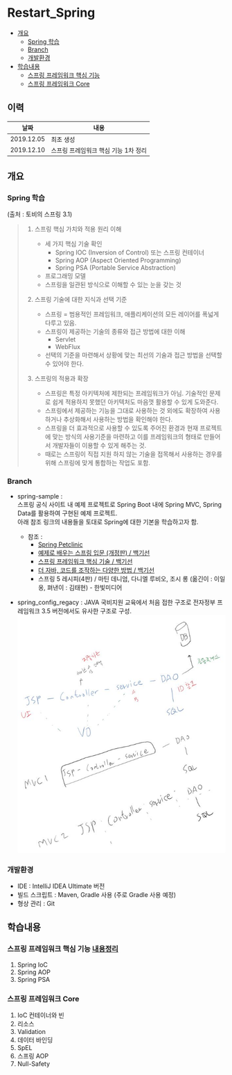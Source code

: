 # Restart_Spring
 
- [개요](#개요)
    - [Spring 학습](#Spring-학습)
    - [Branch](#Branch)
    - [개발환경](#개발환경)
- [학습내용](#학습내용)
    - [스프링 프레임워크 핵심 기능](#스프링-프레임워크-핵심-기능)
    - [스프링 프레임워크 Core](#스프링-프레임워크-Core)
 
 ## 이력
 
 | 날짜 | 내용
 |:---:|---|
 | 2019.12.05 | 최초 생성 |
 | 2019.12.10 | 스프링 프레임워크 핵심 기능 1차 정리 |
 
 
 
    
## 개요
### Spring 학습
(출처 : 토비의 스프링 3.1)
>1. 스프링 핵심 가치와 적용 원리 이해
>    - 세 가지 핵심 기술 확인
>       - Spring IOC (Inversion of Control) 또는 스프링 컨테이너
>       - Spring AOP (Aspect Oriented Programming) 
>       - Spring PSA (Portable Service Abstraction)
>    - 프로그래밍 모델
>    - 스프링을 일관된 방식으로 이해할 수 있는 눈을 갖는 것
>    
>2. 스프링 기술에 대한 지식과 선택 기준
>    - 스프링 = 범용적인 프레임워크, 애플리케이션의 모든 레이어를 폭넓게 다루고 있음.
>    - 스프링이 제공하는 기술의 종류와 접근 방법에 대한 이해
>       - Servlet
>       - WebFlux
>    - 선택의 기준을 마련해서 상황에 맞는 최선의 기술과 접근 방법을 선택할 수 있어야 한다.
>    
>3. 스프링의 적용과 확장
>    - 스프링은 특정 아키텍처에 제한되는 프레임워크가 아님. 기술적인 문제로 쉽게 적용하지 못했던 아키텍처도 마음껏 활용할 수 있게 도와준다.
>    - 스프링에서 제공하는 기능을 그대로 사용하는 것 외에도 확장하여 사용하거나 추상화해서 사용하는 방법을 확인해야 한다.
>    - 스프링을 더 효과적으로 사용할 수 있도록 주어진 환경과 현재 프로젝트에 맞는 방식의 사용기준을 마련하고 이를 프레임워크의 형태로 만들어서 개발자들이 이용할 수 있게 해주는 것.
>    - 때로는 스프링이 직접 지원 하지 않는 기술을 접목해서 사용하는 경우를 위해 스프링에 맞게 통합하는 작업도 포함.

### Branch 
- spring-sample :  
스프링 공식 사이트 내 예제 프로젝트로 
Spring Boot 내에 Spring MVC, Spring Data를 활용하여 구현된 예제 프로젝트.  
아래 참조 링크의 내용들을 토대로 Spring에 대한 기본을 학습하고자 함.  
    - 참조 : 
        - [Spring Petclinic](https://projects.spring.io/spring-petclinic) 
        - [예제로 배우는 스프링 입문 (개정판) / 백기선](https://www.inflearn.com/course/spring_revised_edition)
        - [스프링 프레임워크 핵심 기술 / 백기선](https://www.inflearn.com/course/spring-framework_core)
        - [더 자바, 코드를 조작하는 다양한 방법 / 백기선](https://www.inflearn.com/course/the-java-code-manipulation)
        - 스프링 5 레시피(4판) / 마틴 데니엄, 다니엘 루비오, 조시 롱 (옮긴이 : 이일옹, 펴낸이 : 김태현) - 한빛미디어

- spring_config_regacy : JAVA 국비지원 교육에서 처음 접한 구조로 
전자정부 프레임워크 3.5 버전에서도 유사한 구조로 구성.  
![mvc2구조](image/structure_old.JPG "MVC1, MVC2의 구조")

### 개발환경
- IDE : IntelliJ IDEA Ultimate 버전
- 빌드 스크립트 : Maven, Gradle 사용 (주로 Gradle 사용 예정)
- 형상 관리 : Git


## 학습내용
### 스프링 프레임워크 핵심 기능 [내용정리](./spring-petclinic/about-spring.md)
1. Spring IoC
1. Spring AOP
1. Spring PSA

### 스프링 프레임워크 Core
1. IoC 컨테이너와 빈
1. 리소스
1. Validation
1. 데이터 바인딩
1. SpEL
1. 스프링 AOP
1. Null-Safety
